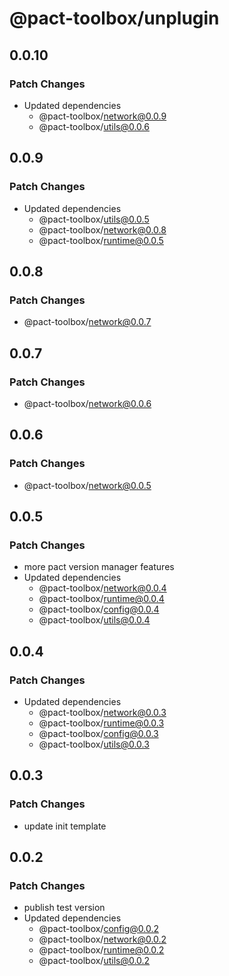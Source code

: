 # @pact-toolbox/unplugin

## 0.0.10

### Patch Changes

- Updated dependencies
  - @pact-toolbox/network@0.0.9
  - @pact-toolbox/utils@0.0.6

## 0.0.9

### Patch Changes

- Updated dependencies
  - @pact-toolbox/utils@0.0.5
  - @pact-toolbox/network@0.0.8
  - @pact-toolbox/runtime@0.0.5

## 0.0.8

### Patch Changes

- @pact-toolbox/network@0.0.7

## 0.0.7

### Patch Changes

- @pact-toolbox/network@0.0.6

## 0.0.6

### Patch Changes

- @pact-toolbox/network@0.0.5

## 0.0.5

### Patch Changes

- more pact version manager features
- Updated dependencies
  - @pact-toolbox/network@0.0.4
  - @pact-toolbox/runtime@0.0.4
  - @pact-toolbox/config@0.0.4
  - @pact-toolbox/utils@0.0.4

## 0.0.4

### Patch Changes

- Updated dependencies
  - @pact-toolbox/network@0.0.3
  - @pact-toolbox/runtime@0.0.3
  - @pact-toolbox/config@0.0.3
  - @pact-toolbox/utils@0.0.3

## 0.0.3

### Patch Changes

- update init template

## 0.0.2

### Patch Changes

- publish test version
- Updated dependencies
  - @pact-toolbox/config@0.0.2
  - @pact-toolbox/network@0.0.2
  - @pact-toolbox/runtime@0.0.2
  - @pact-toolbox/utils@0.0.2

